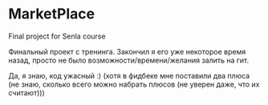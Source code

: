 # MarketPlace
Final project for Senla course

Финальный проект с тренинга. 
Закончил я его уже некоторое время назад, просто не было возможности/времени/желания залить на гит.

Да, я знаю, код ужасный :) (хотя в фидбеке мне поставили два плюса (не знаю, сколько всего можно набрать плюсов (не уверен даже, что их считают)))
